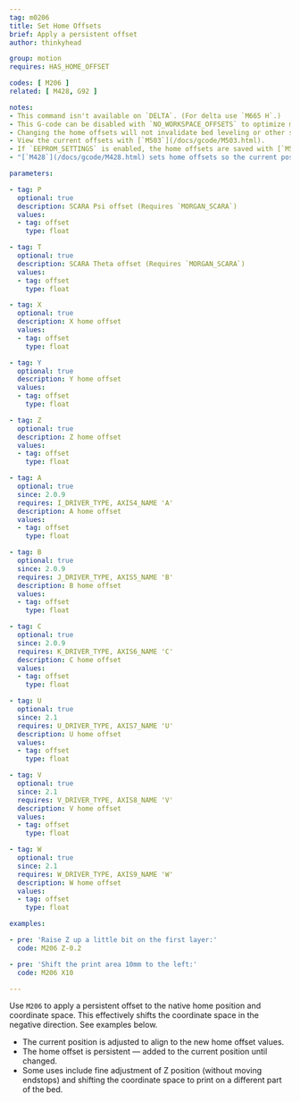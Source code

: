 ```yaml
---
tag: m0206
title: Set Home Offsets
brief: Apply a persistent offset
author: thinkyhead

group: motion
requires: HAS_HOME_OFFSET

codes: [ M206 ]
related: [ M428, G92 ]

notes:
- This command isn't available on `DELTA`. (For delta use `M665 H`.)
- This G-code can be disabled with `NO_WORKSPACE_OFFSETS` to optimize movement.
- Changing the home offsets will not invalidate bed leveling or other saved data.
- View the current offsets with [`M503`](/docs/gcode/M503.html).
- If `EEPROM_SETTINGS` is enabled, the home offsets are saved with [`M500`](/docs/gcode/M500.html), loaded with [`M501`](/docs/gcode/M501.html), and reset with [`M502`](/docs/gcode/M502.html).
- "[`M428`](/docs/gcode/M428.html) sets home offsets so the current position aligns to the native home position."

parameters:

- tag: P
  optional: true
  description: SCARA Psi offset (Requires `MORGAN_SCARA`)
  values:
  - tag: offset
    type: float

- tag: T
  optional: true
  description: SCARA Theta offset (Requires `MORGAN_SCARA`)
  values:
  - tag: offset
    type: float

- tag: X
  optional: true
  description: X home offset
  values:
  - tag: offset
    type: float

- tag: Y
  optional: true
  description: Y home offset
  values:
  - tag: offset
    type: float

- tag: Z
  optional: true
  description: Z home offset
  values:
  - tag: offset
    type: float

- tag: A
  optional: true
  since: 2.0.9
  requires: I_DRIVER_TYPE, AXIS4_NAME 'A'
  description: A home offset
  values:
  - tag: offset
    type: float

- tag: B
  optional: true
  since: 2.0.9
  requires: J_DRIVER_TYPE, AXIS5_NAME 'B'
  description: B home offset
  values:
  - tag: offset
    type: float

- tag: C
  optional: true
  since: 2.0.9
  requires: K_DRIVER_TYPE, AXIS6_NAME 'C'
  description: C home offset
  values:
  - tag: offset
    type: float

- tag: U
  optional: true
  since: 2.1
  requires: U_DRIVER_TYPE, AXIS7_NAME 'U'
  description: U home offset
  values:
  - tag: offset
    type: float

- tag: V
  optional: true
  since: 2.1
  requires: V_DRIVER_TYPE, AXIS8_NAME 'V'
  description: V home offset
  values:
  - tag: offset
    type: float

- tag: W
  optional: true
  since: 2.1
  requires: W_DRIVER_TYPE, AXIS9_NAME 'W'
  description: W home offset
  values:
  - tag: offset
    type: float

examples:

- pre: 'Raise Z up a little bit on the first layer:'
  code: M206 Z-0.2

- pre: 'Shift the print area 10mm to the left:'
  code: M206 X10

---
```


Use `M206` to apply a persistent offset to the native home position and coordinate space. This effectively shifts the coordinate space in the negative direction. See examples below.

- The current position is adjusted to align to the new home offset values.
- The home offset is persistent — added to the current position until changed.
- Some uses include fine adjustment of Z position (without moving endstops) and shifting the coordinate space to print on a different part of the bed.
